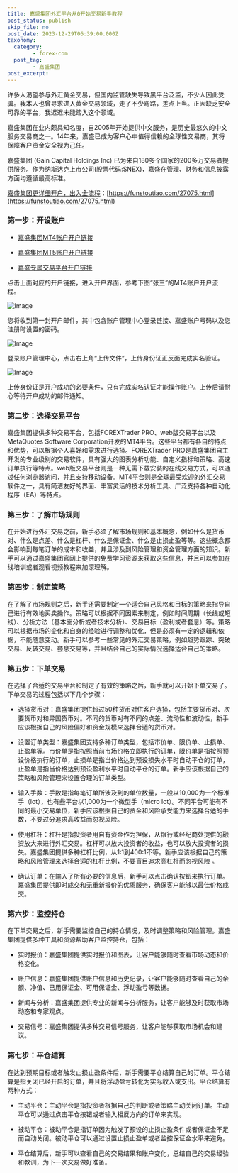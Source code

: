 ```yaml
---
title: 嘉盛集团外汇平台从0开始交易新手教程
post_status: publish
skip_file: no
post_date: 2023-12-29T06:39:00.000Z
taxonomy:
  category:
        - forex-com
  post_tag:
        - 嘉盛集团
post_excerpt: 
---
```

许多人渴望参与外汇黄金交易，但国内监管缺失导致黑平台泛滥，不少人因此受骗。我本人也曾寻求进入黄金交易领域，走了不少弯路，差点上当。正因缺乏安全可靠的平台，我迟迟未能踏入这个领域。

嘉盛集团在业内颇具知名度，自2005年开始提供中文服务，是历史最悠久的中文服务交易商之一。14年来，嘉盛已成为客户心中值得信赖的全球性交易商，其将保障客户资金安全视为己任。

嘉盛集团 (Gain Capital Holdings Inc) 已为来自180多个国家的200多万交易者提供服务。作为纳斯达克上市公司(股票代码:SNEX)，嘉盛在管理、财务和信息披露方面均遵循最高标准。

[嘉盛集团更详细开户，出入金流程](https://funstoutiao.com/27075.html)：[https://funstoutiao.com/27075.html](https://funstoutiao.com/27075.html)

### 第一步：开设账户

* [嘉盛集团MT4账户开户链接](https://s.ssgg.net/jsmt4)

* [嘉盛集团MT5账户开户链接](https://s.ssgg.net/jsmt5)

* [嘉盛专属交易平台开户链接](https://s.ssgg.net/js)

点击上面对应的开户链接，进入开户界面，参考下图“张三”的MT4账户开户流程。

![Image](https://prod-files-secure.s3.us-west-2.amazonaws.com/39ed1227-6d7d-4570-be36-9ccd4a2c4241/7a167aea-686b-400d-af59-4e18eb607a40/640.png?X-Amz-Algorithm=AWS4-HMAC-SHA256&X-Amz-Content-Sha256=UNSIGNED-PAYLOAD&X-Amz-Credential=ASIAZI2LB46656RYE3ML%2F20251011%2Fus-west-2%2Fs3%2Faws4_request&X-Amz-Date=20251011T161310Z&X-Amz-Expires=3600&X-Amz-Security-Token=IQoJb3JpZ2luX2VjEG0aCXVzLXdlc3QtMiJGMEQCICkPXXAWKQKF22rH6nr91vhqLydmvcWsZpEk9DsiqYa%2FAiA5T9mDIIT4A8oCNSr%2FW0Di%2BaADxdyRx8eNYzmNM0%2BQyyr%2FAwgWEAAaDDYzNzQyMzE4MzgwNSIMbVb3AMTUYRnS95YXKtwDqS87tzI32RF33ml%2FV4gZVDKjGYnoSA0RhOeFzcLWFGRRG972nc7IAz4dxABlAHeL07Ue13O3Kgokf7iCtC7SLWUN%2F5K4lfZGBPjVlV2abF4RK%2F6Q8rDhI2zSiAaIPy3JIyRpSGW8TXkROdRC6YJ29KOscZkvnZKG3GuLWllrYssGAuhCh7HkwtWLp6G60pJj2lysKO4Mi2RQ8xvOVcvLoGW5B0SQcNk9RlfO5mG9o7RMNbACOcoqHPNaSoqBtQraNPOipp8etHxDCmNB5DzPm2x999%2BRtRPHQfv9xhEtNHt6aRLBYUEIBRvyofXOO6kN%2BeQtf25Q4ohgWwhdqFK4QIOmlXidHCE9pyWXXWL7XVNxCcT4HhzlYdZ9KgP1V3ppBYRn3FlxD0FZqHOveMTNbXeqlAIL%2BxOBuml69eRc5fCS9s5g34eVtBtbm5TxqZoKk5Iz50A6StcSC8k0tL%2BSRz79U3azEV6NGPHK8FuuHX1czGGV3pX7W1pPeu%2B6Yxua93ZY4xu%2FTAkpP7y9rdvnn0%2BFQ%2BAEks0LheYniAXnX1ccEFAdH2su9jGzXCaM7%2B3XatVnEgrcMlU3xiNQYqcq46ToWeMdXQ1yvt80kCMJD0xwGAR95%2FiixoC7ixUwp6SpxwY6pgGBL2H4qGB1zFbc4s2HkXV4nfYyYiSv6oi3hCcsuCJInVSy%2FtqYeS5%2FBI5JT6akLFggYDZWDYTHhSJR%2F8OCGe87rDAY9%2BT4m5%2BXn4nAnSgPYz0pBNn1TJqzvsBu%2FOMef8qpmZHR0eDUtQCwsXzEBKm4Nd%2FZDEhTh4WQq6Qd43x84gUaOuFFooU4Z%2FKABO3U5dkTym25dnbk%2FfohRAImV7IXWSz83PD2&X-Amz-Signature=378efd641727bacf965f40fb42d75acbc396e4b1f325269dd3af2ae534740252&X-Amz-SignedHeaders=host&x-amz-checksum-mode=ENABLED&x-id=GetObject)

您将收到第一封开户邮件，其中包含账户管理中心登录链接、嘉盛账户号码以及您注册时设置的密码。

![Image](https://prod-files-secure.s3.us-west-2.amazonaws.com/39ed1227-6d7d-4570-be36-9ccd4a2c4241/eaa1c6b3-2877-4284-a0e1-530e222c27fb/image.png?X-Amz-Algorithm=AWS4-HMAC-SHA256&X-Amz-Content-Sha256=UNSIGNED-PAYLOAD&X-Amz-Credential=ASIAZI2LB46656RYE3ML%2F20251011%2Fus-west-2%2Fs3%2Faws4_request&X-Amz-Date=20251011T161310Z&X-Amz-Expires=3600&X-Amz-Security-Token=IQoJb3JpZ2luX2VjEG0aCXVzLXdlc3QtMiJGMEQCICkPXXAWKQKF22rH6nr91vhqLydmvcWsZpEk9DsiqYa%2FAiA5T9mDIIT4A8oCNSr%2FW0Di%2BaADxdyRx8eNYzmNM0%2BQyyr%2FAwgWEAAaDDYzNzQyMzE4MzgwNSIMbVb3AMTUYRnS95YXKtwDqS87tzI32RF33ml%2FV4gZVDKjGYnoSA0RhOeFzcLWFGRRG972nc7IAz4dxABlAHeL07Ue13O3Kgokf7iCtC7SLWUN%2F5K4lfZGBPjVlV2abF4RK%2F6Q8rDhI2zSiAaIPy3JIyRpSGW8TXkROdRC6YJ29KOscZkvnZKG3GuLWllrYssGAuhCh7HkwtWLp6G60pJj2lysKO4Mi2RQ8xvOVcvLoGW5B0SQcNk9RlfO5mG9o7RMNbACOcoqHPNaSoqBtQraNPOipp8etHxDCmNB5DzPm2x999%2BRtRPHQfv9xhEtNHt6aRLBYUEIBRvyofXOO6kN%2BeQtf25Q4ohgWwhdqFK4QIOmlXidHCE9pyWXXWL7XVNxCcT4HhzlYdZ9KgP1V3ppBYRn3FlxD0FZqHOveMTNbXeqlAIL%2BxOBuml69eRc5fCS9s5g34eVtBtbm5TxqZoKk5Iz50A6StcSC8k0tL%2BSRz79U3azEV6NGPHK8FuuHX1czGGV3pX7W1pPeu%2B6Yxua93ZY4xu%2FTAkpP7y9rdvnn0%2BFQ%2BAEks0LheYniAXnX1ccEFAdH2su9jGzXCaM7%2B3XatVnEgrcMlU3xiNQYqcq46ToWeMdXQ1yvt80kCMJD0xwGAR95%2FiixoC7ixUwp6SpxwY6pgGBL2H4qGB1zFbc4s2HkXV4nfYyYiSv6oi3hCcsuCJInVSy%2FtqYeS5%2FBI5JT6akLFggYDZWDYTHhSJR%2F8OCGe87rDAY9%2BT4m5%2BXn4nAnSgPYz0pBNn1TJqzvsBu%2FOMef8qpmZHR0eDUtQCwsXzEBKm4Nd%2FZDEhTh4WQq6Qd43x84gUaOuFFooU4Z%2FKABO3U5dkTym25dnbk%2FfohRAImV7IXWSz83PD2&X-Amz-Signature=ae14689447417c7fd17504c1da2148b2ba918f7a982e6693ef42724eccb02fe1&X-Amz-SignedHeaders=host&x-amz-checksum-mode=ENABLED&x-id=GetObject)

登录账户管理中心，点击右上角“上传文件”，上传身份证正反面完成实名验证。

![Image](https://prod-files-secure.s3.us-west-2.amazonaws.com/39ed1227-6d7d-4570-be36-9ccd4a2c4241/54090639-09fc-46b4-a135-e0289f707147/image.png?X-Amz-Algorithm=AWS4-HMAC-SHA256&X-Amz-Content-Sha256=UNSIGNED-PAYLOAD&X-Amz-Credential=ASIAZI2LB46656RYE3ML%2F20251011%2Fus-west-2%2Fs3%2Faws4_request&X-Amz-Date=20251011T161310Z&X-Amz-Expires=3600&X-Amz-Security-Token=IQoJb3JpZ2luX2VjEG0aCXVzLXdlc3QtMiJGMEQCICkPXXAWKQKF22rH6nr91vhqLydmvcWsZpEk9DsiqYa%2FAiA5T9mDIIT4A8oCNSr%2FW0Di%2BaADxdyRx8eNYzmNM0%2BQyyr%2FAwgWEAAaDDYzNzQyMzE4MzgwNSIMbVb3AMTUYRnS95YXKtwDqS87tzI32RF33ml%2FV4gZVDKjGYnoSA0RhOeFzcLWFGRRG972nc7IAz4dxABlAHeL07Ue13O3Kgokf7iCtC7SLWUN%2F5K4lfZGBPjVlV2abF4RK%2F6Q8rDhI2zSiAaIPy3JIyRpSGW8TXkROdRC6YJ29KOscZkvnZKG3GuLWllrYssGAuhCh7HkwtWLp6G60pJj2lysKO4Mi2RQ8xvOVcvLoGW5B0SQcNk9RlfO5mG9o7RMNbACOcoqHPNaSoqBtQraNPOipp8etHxDCmNB5DzPm2x999%2BRtRPHQfv9xhEtNHt6aRLBYUEIBRvyofXOO6kN%2BeQtf25Q4ohgWwhdqFK4QIOmlXidHCE9pyWXXWL7XVNxCcT4HhzlYdZ9KgP1V3ppBYRn3FlxD0FZqHOveMTNbXeqlAIL%2BxOBuml69eRc5fCS9s5g34eVtBtbm5TxqZoKk5Iz50A6StcSC8k0tL%2BSRz79U3azEV6NGPHK8FuuHX1czGGV3pX7W1pPeu%2B6Yxua93ZY4xu%2FTAkpP7y9rdvnn0%2BFQ%2BAEks0LheYniAXnX1ccEFAdH2su9jGzXCaM7%2B3XatVnEgrcMlU3xiNQYqcq46ToWeMdXQ1yvt80kCMJD0xwGAR95%2FiixoC7ixUwp6SpxwY6pgGBL2H4qGB1zFbc4s2HkXV4nfYyYiSv6oi3hCcsuCJInVSy%2FtqYeS5%2FBI5JT6akLFggYDZWDYTHhSJR%2F8OCGe87rDAY9%2BT4m5%2BXn4nAnSgPYz0pBNn1TJqzvsBu%2FOMef8qpmZHR0eDUtQCwsXzEBKm4Nd%2FZDEhTh4WQq6Qd43x84gUaOuFFooU4Z%2FKABO3U5dkTym25dnbk%2FfohRAImV7IXWSz83PD2&X-Amz-Signature=295529fb5e45d33cb762b4ed4612c8351557d1a506d8535f50f03f9b00de8f2f&X-Amz-SignedHeaders=host&x-amz-checksum-mode=ENABLED&x-id=GetObject)

上传身份证是开户成功的必要条件，只有完成实名认证才能操作账户。上传后请耐心等待开户成功的邮件通知。

### 第二步：选择交易平台

嘉盛集团提供多种交易平台，包括FOREXTrader PRO、web版交易平台以及MetaQuotes Software Corporation开发的MT4平台。这些平台都有各自的特点和优势，可以根据个人喜好和需求进行选择。FOREXTrader PRO是嘉盛集团自主开发的专业级别的交易软件，具有强大的图表分析功能、自定义指标和策略、高速订单执行等特点。web版交易平台则是一种无需下载安装的在线交易方式，可以通过任何浏览器访问，并且支持移动设备。MT4平台则是全球最受欢迎的外汇交易软件之一，具有简洁友好的界面、丰富灵活的技术分析工具、广泛支持各种自动化程序（EA）等特点。

### 第三步：了解市场规则

在开始进行外汇交易之前，新手必须了解市场规则和基本概念，例如什么是货币对、什么是点差、什么是杠杆、什么是保证金、什么是止损止盈等等。这些概念都会影响到每笔订单的成本和收益，并且涉及到风险管理和资金管理方面的知识。新手可以通过嘉盛集团官网上提供的免费学习资源来获取这些信息，并且可以参加在线培训或者观看视频教程来加深理解。

### 第四步：制定策略

在了解了市场规则之后，新手还需要制定一个适合自己风格和目标的策略来指导自己进行有效地买卖操作。策略可以根据不同因素来制定，例如时间周期（长线或短线）、分析方法（基本面分析或者技术分析）、交易目标（盈利或者套息）等。策略可以根据市场的变化和自身的经验进行调整和优化，但是必须有一定的逻辑和依据，不能随意变动。新手可以参考一些常见的外汇交易策略，例如趋势跟踪、突破交易、反转交易、套息交易等，并且结合自己的实际情况选择适合自己的策略。

### 第五步：下单交易

在选择了合适的交易平台和制定了有效的策略之后，新手就可以开始下单交易了。下单交易的过程包括以下几个步骤：

* 选择货币对：嘉盛集团提供超过50种货币对供客户选择，包括主要货币对、次要货币对和异国货币对。不同的货币对有不同的点差、流动性和波动性，新手应该根据自己的风险偏好和资金规模来选择合适的货币对。

* 设置订单类型：嘉盛集团支持多种订单类型，包括市价单、限价单、止损单、止盈单等。市价单是指按照当前市场价格立即执行的订单，限价单是指按照预设价格执行的订单，止损单是指当价格达到预设损失水平时自动平仓的订单，止盈单是指当价格达到预设盈利水平时自动平仓的订单。新手应该根据自己的策略和风险管理来设置合理的订单类型。

* 输入手数：手数是指每笔订单所涉及到的单位数量，一般以10,000为一个标准手（lot），也有些平台以1,000为一个微型手（micro lot）。不同平台可能有不同的最小交易单位，新手应该根据自己的资金和风险承受能力来选择合适的手数，不要过分追求高收益而忽视风险。

* 使用杠杆：杠杆是指投资者用自有资金作为担保，从银行或经纪商处提供的融资放大来进行外汇交易。杠杆可以放大投资者的收益，也可以放大投资者的损失。嘉盛集团提供多种杠杆比例，从1:1到400:1不等。新手应该根据自己的策略和风险管理来选择合适的杠杆比例，不要盲目追求高杠杆而忽视风险 。

* 确认订单：在输入了所有必要的信息后，新手可以点击确认按钮来执行订单。嘉盛集团提供即时成交和无重新报价的优质服务，确保客户能够以最佳价格成交。

### 第六步：监控持仓

在下单交易之后，新手需要监控自己的持仓情况，及时调整策略和风险管理。嘉盛集团提供多种工具和资源帮助客户监控持仓，包括：

* 实时报价：嘉盛集团提供实时报价和图表，让客户能够随时查看市场动态和价格变化。

* 账户信息：嘉盛集团提供账户信息和历史记录，让客户能够随时查看自己的余额、净值、已用保证金、可用保证金、浮动盈亏等数据。

* 新闻与分析：嘉盛集团提供专业的新闻与分析服务，让客户能够及时获取市场动态和专家观点。

* 交易信号：嘉盛集团提供多种交易信号服务，让客户能够获取市场机会和建议。

### 第七步：平仓结算

在达到预期目标或者触发止损止盈条件后，新手需要平仓结算自己的订单。平仓结算是指关闭已经开启的订单，并且将浮动盈亏转化为实际收入或支出。平仓结算有两种方式：

* 主动平仓：主动平仓是指投资者根据自己的判断或者策略主动关闭订单。主动平仓可以通过点击平仓按钮或者输入相反方向的订单来实现。

* 被动平仓：被动平仓是指订单因为触发了预设的止损止盈条件或者保证金不足而自动关闭。被动平仓可以通过设置止损止盈单或者监控保证金水平来避免。

* 平仓结算后，新手可以查看自己的交易结果和账户变化，总结自己的交易经验和教训，为下一次交易做好准备。